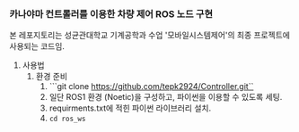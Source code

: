 ### 카나야마 컨트롤러를 이용한 차량 제어 ROS 노드 구현

본 레포지토리는 성균관대학교 기계공학과 수업 '모바일시스템제어'의 최종 프로젝트에 사용되는 코드임.

1. 사용법
    1. 환경 준비
        1. ```git clone https://github.com/tepk2924/Controller.git``
        2. 일단 ROS1 환경 (Noetic)을 구성하고, 파이썬을 이용할 수 있도록 세팅.
        3. requirments.txt에 적힌 파이썬 라이브러리 설치.
        4. ```cd ros_ws```